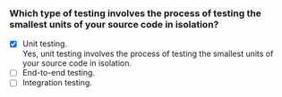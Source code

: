 ### Which type of testing involves the process of testing the smallest units of your source code in isolation?

- [x] Unit testing. <br>
      Yes, unit testing involves the process of testing the smallest units of your source code in isolation.
- [ ] End-to-end testing.
- [ ] Integration testing.
